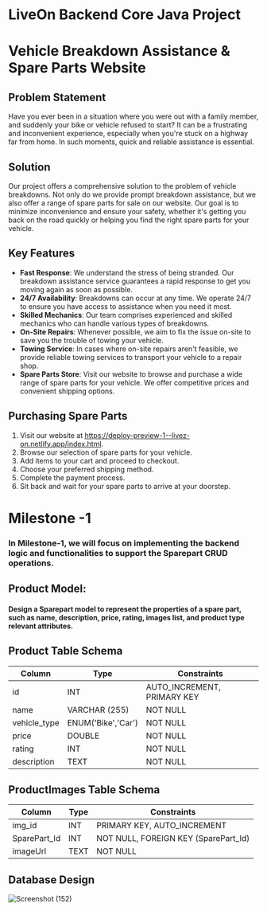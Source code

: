 # LiveOn Backend Core Java Project

# Vehicle Breakdown Assistance & Spare Parts Website
## Problem Statement
Have you ever been in a situation where you were out with a family member, and suddenly your bike or vehicle refused to start? It can be a frustrating and inconvenient experience, especially when you're stuck on a highway far from home. In such moments, quick and reliable assistance is essential.


## Solution
Our project offers a comprehensive solution to the problem of vehicle breakdowns. Not only do we provide prompt breakdown assistance, but we also offer a range of spare parts for sale on our website. Our goal is to minimize inconvenience and ensure your safety, whether it's getting you back on the road quickly or helping you find the right spare parts for your vehicle.


## Key Features
- **Fast Response**: We understand the stress of being stranded. Our breakdown assistance service guarantees a rapid response to get you moving again as soon as possible.
- **24/7 Availability**: Breakdowns can occur at any time. We operate 24/7 to ensure you have access to assistance when you need it most.
- **Skilled Mechanics**: Our team comprises experienced and skilled mechanics who can handle various types of breakdowns.
- **On-Site Repairs**: Whenever possible, we aim to fix the issue on-site to save you the trouble of towing your vehicle.
- **Towing Service**: In cases where on-site repairs aren't feasible, we provide reliable towing services to transport your vehicle to a repair shop.
- **Spare Parts Store**: Visit our website to browse and purchase a wide range of spare parts for your vehicle. We offer competitive prices and convenient shipping options.

## Purchasing Spare Parts
1. Visit our website at https://deploy-preview-1--livez-on.netlify.app/index.html.
2. Browse our selection of spare parts for your vehicle.
3. Add items to your cart and proceed to checkout.
4. Choose your preferred shipping method.
5. Complete the payment process.
6. Sit back and wait for your spare parts to arrive at your doorstep.

# Milestone -1
### In Milestone-1, we will focus on implementing the backend logic and functionalities to support the Sparepart CRUD operations.

## Product Model:
#### Design a Sparepart model to represent the properties of a spare part, such as name, description, price, rating, images list, and product type relevant attributes.


## Product Table Schema
| Column        | Type              | Constraints                   |
|---------------|-------------------|-------------------------------|
| id            | INT               | AUTO_INCREMENT, PRIMARY KEY   |
| name          | VARCHAR (255)     | NOT NULL                      |
| vehicle_type  | ENUM('Bike','Car')| NOT NULL                      |
| price         | DOUBLE            | NOT NULL                      |
| rating        | INT               | NOT NULL                      |
| description   | TEXT              | NOT NULL                      |

## ProductImages Table Schema
| Column         | Type         | Constraints                                |
|----------------|--------------|--------------------------------------------|
| img_id         | INT          | PRIMARY KEY, AUTO_INCREMENT                |
| SparePart_Id   | INT          | NOT NULL, FOREIGN KEY (SparePart_Id)       |
| imageUrl       | TEXT         | NOT NULL                                   |

## Database Design
![Screenshot (152)](https://github.com/fssa-batch3/sec_c_sec_c_yogeshwari.selvendran__corejava_project_2/assets/116252201/23c42d64-4c10-4705-96a2-3a326cfcedf8)
